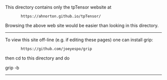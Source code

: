 
This directory contains only the tpTensor website at

           https://ahnorton.github.io/tpTensor/

Browsing the above web site would be easier than looking in this directory.

-------------------------------------------------------------------------------

To view this site off-line (e.g. if editing these pages) one can install grip:

           https://github.com/joeyespo/grip

then cd to this directory and do

  grip -b

-------------------------------------------------------------------------------


  
